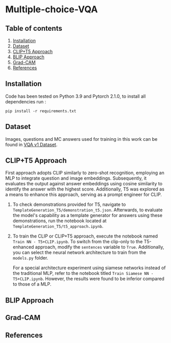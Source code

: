 # Multiple-choice-VQA

## Table of contents
   1. [Installation](#installation)
   1. [Dataset](#dataset)
   1. [CLIP+T5 Approach](#clip+t5)
   1. [BLIP Approach](#tutorials)
   1. [Grad-CAM](#gradcam)
   1. [References](#references-and-citation)

## Installation
Code has been tested on Python 3.9 and Pytorch 2.1.0, to install all dependencies run :
```
pip install -r requirements.txt
```
## Dataset
Images, questions and MC answers used for training in this work can be found in [VQA v1 Dataset](https://visualqa.org/vqa_v1_download.html). 

## CLIP+T5 Approach
First approach adopts CLIP similarly to zero-shot recognition, employing an MLP to integrate question and image embeddings. Subsequently, it evaluates the output against answer embeddings using cosine similarity to identify the answer with the highest score. Additionally, T5 was explored as a means to enhance this approach, serving as a prompt engineer for CLIP.

1. To check demonstrations provided for T5, navigate to `TemplateGeneration_T5/demonstration_t5.json`. Afterwards, to evaluate the model's capability as a template generator for answers using these demonstrations, run the notebook located at `TemplateGeneration_T5/t5_approach.ipynb`.
2. To train the CLIP or CLIP+T5 approach, execute the notebook named `Train NN - T5+CLIP.ipynb`. To switch from the clip-only to the T5-enhanced approach, modify the `sentences` variable to `True`. Additionally, you can select the neural network architecture to train from the `models.py` folder.

   For a special architecture experiment using siamese networks instead of the traditional MLP, refer to the notebook titled `Train Siamese NN - T5+CLIP.ipynb`. However, the results were found to be inferior compared to those of a MLP.
 
## BLIP Approach

## Grad-CAM

## References
